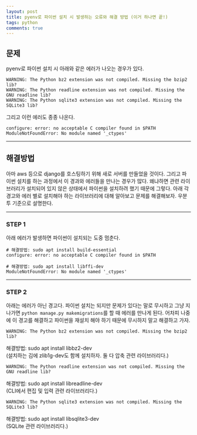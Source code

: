 ```yaml
---
layout: post
title: pyenv로 파이썬 설치 시 발생하는 오류와 해결 방법 (이거 하나면 끝!)
tags: python 
comments: true
---
```


## 문제     
pyenv로 파이썬 설치 시 아래와 같은 에러가 나오는 경우가 있다.    
```
WARNING: The Python bz2 extension was not compiled. Missing the bzip2 lib?
WARNING: The Python readline extension was not compiled. Missing the GNU readline lib?
WARNING: The Python sqlite3 extension was not compiled. Missing the SQLite3 lib?
```
      
그리고 이런 에러도 종종 나온다.    
```
configure: error: no acceptable C compiler found in $PATH
ModuleNotFoundError: No module named '_ctypes'
```

---

## 해결방법
아마 aws 등으로 django를 호스팅하기 위해 새로 서버를 만들었을 것이다. 그리고 파이썬 설치를 하는 과정에서 이 경과와 에러들을 만나는 경우가 많다. 왜냐하면 관련 라이브러리가 설치되어 있지 않은 상태에서 파이썬을 설치하려 했기 때문에 그렇다. 아래 각 경고와 에러 별로 설치해야 하는 라이브러리에 대해 알아보고 문제를 해결해보자. 우분투 기준으로 설명한다.      

---
      
### STEP 1
아래 에러가 발생하면 파이썬이 설치되는 도중 멈춘다.     
     
```
# 해결방법: sudo apt install build-essential
configure: error: no acceptable C compiler found in $PATH
```
```
# 해결방법: sudo apt install libffi-dev
ModuleNotFoundError: No module named '_ctypes'
```

---
      
### STEP 2
아래는 에러가 아닌 경고다. 파이썬 설치는 되지만 문제가 있다는 말로 무시하고 그냥 지나가면 ```python manage.py makemigrations```를 할 때 에러를 만나게 된다. 어차피 나중에 이 경고를 해결하고 파이썬을 재설치 해야 하기 때문에 무시하지 말고 해결하고 가자.    
    
```
WARNING: The Python bz2 extension was not compiled. Missing the bzip2 lib?
```
해결방법: sudo apt install libbz2-dev    
(설치하는 김에 zlib1g-dev도 함께 설치하자. 둘 다 압축 관련 라이브러리다.)    

```
WARNING: The Python readline extension was not compiled. Missing the GNU readline lib?
```
해결방법: sudo apt install libreadline-dev       
(CLI에서 편집 및 입력 관련 라이브러리다.)    

```
WARNING: The Python sqlite3 extension was not compiled. Missing the SQLite3 lib?
```    
해결방법: sudo apt install libsqlite3-dev      
(SQLite 관련 라이브러리다.)     
    
